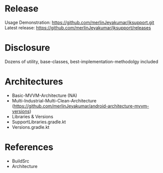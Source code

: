 # Release

Usage Demonstration: https://github.com/merlinJeyakumar/jksupport.git
Latest release: https://github.com/merlinJeyakumar/jksupport/releases

# Disclosure
Dozens of utility, base-classes, best-implementation-methodolgy included

# Architectures
- Basic-MVVM-Architecture (NA)
- Multi-Industrial-Multi-Clean-Architecture (https://github.com/merlinJeyakumar/android-architecture-mvvm-versions)
- Libraries & Versions
- SupportLibraries.gradle.kt
- Versions.gradle.kt
  
# References
- BuildSrc
- Architecture
